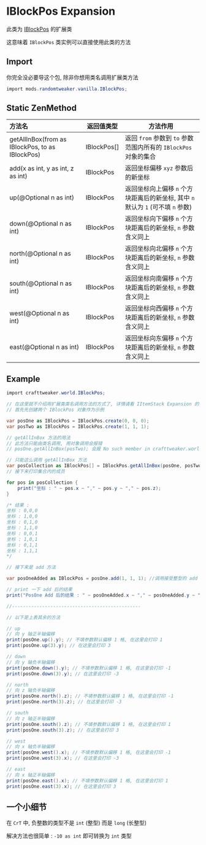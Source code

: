 # IBlockPos Expansion

此类为 [IBlockPos](https://docs.blamejared.com/1.12/en/Vanilla/World/IBlockPos) 的扩展类

这意味着 `IBlockPos` 类实例可以直接使用此类的方法

## Import

你完全没必要导这个包, 除非你想用类名调用扩展类方法

```csharp
import mods.randomtweaker.vanilla.IBlockPos;
```

## Static ZenMethod

| 方法名 | 返回值类型 | 方法作用 |
| :------ | ------ | ------ |
| getAllInBox(from as IBlockPos, to as IBlockPos) | IBlockPos[] | 返回 `from` 参数到 `to` 参数范围内所有的 `IBlockPos` 对象的集合 |
| add(x as int, y as int, z as int) | IBlockPos | 返回坐标偏移 `xyz` 参数后的新坐标 |
| up(@Optional n as int) | IBlockPos | 返回坐标向上偏移 `n` 个方块距离后的新坐标, 其中 `n` 默认为 `1` (可不填 `n` 参数) |
| down(@Optional n as int) | IBlockPos | 返回坐标向下偏移 `n` 个方块距离后的新坐标, `n` 参数含义同上 |
| north(@Optional n as int) | IBlockPos | 返回坐标向北偏移 `n` 个方块距离后的新坐标, `n` 参数含义同上 |
| south(@Optional n as int) | IBlockPos | 返回坐标向南偏移 `n` 个方块距离后的新坐标, `n` 参数含义同上 |
| west(@Optional n as int) | IBlockPos | 返回坐标向西偏移 `n` 个方块距离后的新坐标, `n` 参数含义同上 |
| east(@Optional n as int) | IBlockPos | 返回坐标向东偏移 `n` 个方块距离后的新坐标, `n` 参数含义同上 |

## Example

```csharp
import crafttweaker.world.IBlockPos;

// 在这里就不介绍用扩展类类名调用方法的方式了, 详情请看 IItemStack Expansion 的内容
// 首先先创建两个 IBlockPos 对象作为示例

var posOne as IBlockPos = IBlockPos.create(0, 0, 0);
var posTwo as IBlockPos = IBlockPos.create(1, 1, 1);

// getAllInBox 方法的用法
// 此方法只能由类名调用, 用对象调用会报错
// posOne.getAllInBox(posTwo); 会报 No such member in crafttweaker.world.IBlockPos: getAllInBox

// 只能这么调用 getAllInBox 方法
var posCollection as IBlockPos[] = IBlockPos.getAllInBox(posOne, posTwo);
// 接下来打印集合内的成员

for pos in posCollection {
    print("坐标 : " ~ pos.x ~ "," ~ pos.y ~ "," ~ pos.z);
}

/* 结果 :
坐标 : 0,0,0
坐标 : 1,0,0
坐标 : 0,1,0
坐标 : 1,1,0
坐标 : 0,0,1
坐标 : 1,0,1
坐标 : 0,1,1
坐标 : 1,1,1
*/

// 接下来是 add 方法

var posOneAdded as IBlockPos = posOne.add(1, 1, 1); //调用接受整型的 add 方法

// print 一下 add 后的结果
print("PosOne Add 后的结果 : " ~ posOneAdded.x ~ "," ~ posOneAdded.y ~ "," ~ posOneAdded.z); // 会打印 PosOne Add 后的结果 : 1,1,1

//-----------------------------------------------

// 以下是上表其余的方法

// up
// 向 y 轴正半轴偏移
print(posOne.up().y); // 不填参数默认偏移 1 格, 在这里会打印 1
print(posOne.up(3).y); // 在这里会打印 3

// down
// 向 y 轴负半轴偏移
print(posOne.down().y); // 不填参数默认偏移 1 格, 在这里会打印 -1
print(posOne.down(3).y); // 在这里会打印 -3

// north
// 向 z 轴负半轴偏移
print(posOne.north().z); // 不填参数默认偏移 1 格, 在这里会打印 -1
print(posOne.north(3).z); // 在这里会打印 -3

// south
// 向 z 轴正半轴偏移
print(posOne.south().z); // 不填参数默认偏移 1 格, 在这里会打印 1
print(posOne.south(3).z); // 在这里会打印 3

// west
// 向 x 轴负半轴偏移
print(posOne.west().x); // 不填参数默认偏移 1 格, 在这里会打印 -1
print(posOne.west(3).x); // 在这里会打印 -3

// east
// 向 x 轴正半轴偏移
print(posOne.east().x); // 不填参数默认偏移 1 格, 在这里会打印 1
print(posOne.east(3).x); // 在这里会打印 3
```

## 一个小细节

在 `CrT` 中, 负整数的类型不是 `int` (整型) 而是 `long` (长整型)

解决方法也很简单 : `-10 as int` 即可转换为 `int` 类型
